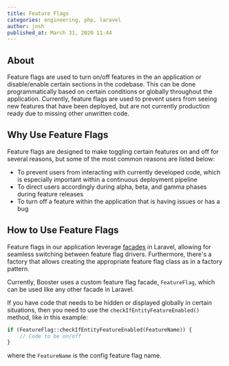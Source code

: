 ```yaml
---
title: Feature Flags
categories: engineering, php, laravel
author: josh
published_at: March 31, 2020 11:44
---
```

## About

Feature flags are used to turn on/off features in the an application or disable/enable certain sections in the codebase. This can be done programmatically based on certain conditions or globally throughout the application. Currently, feature flags are used to prevent users from seeing new features that have been deployed, but are not currently production ready due to missing other unwritten code.

## Why Use Feature Flags

Feature flags are designed to make toggling certain features on and off for several reasons, but some of the most common reasons are listed below:

- To prevent users from interacting with currently developed code, which is especially important within a continuous deployment pipeline
- To direct users accordingly during alpha, beta, and gamma phases during feature releases
- To turn off a feature within the application that is having issues or has a bug

## How to Use Feature Flags

Feature flags in our application leverage [facades](https://laravel.com/docs/master/facades) in Laravel, allowing for seamless switching between feature flag drivers. Furthermore, there's a factory that allows creating the appropriate feature flag class as in a factory pattern.

Currently, Booster uses a custom feature flag facade, `FeatureFlag`, which can be used like any other facade in Laravel.

If you have code that needs to be hidden or displayed globally in certain situations, then you need to use the `checkIfEntityFeatureEnabled()` method, like in this example:

```php
if (FeatureFlag::checkIfEntityFeatureEnabled(FeatureName)) {
    // Code to be on/off
}
```

where the `FeatureName` is the config feature flag name.
